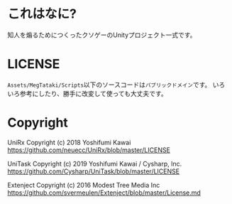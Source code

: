 # これはなに?

知人を煽るためにつくったクソゲーのUnityプロジェクト一式です。

# LICENSE

`Assets/MegTataki/Scripts`以下のソースコードは`パブリックドメイン`です。 
いろいろ参考にしたり、勝手に改変して使っても大丈夫です。

# Copyright

UniRx   Copyright (c) 2018 Yoshifumi Kawai  
https://github.com/neuecc/UniRx/blob/master/LICENSE  
  
UniTask  Copyright (c) 2019 Yoshifumi Kawai / Cysharp, Inc.  
https://github.com/Cysharp/UniTask/blob/master/LICENSE  
  
Extenject   Copyright (c) 2016 Modest Tree Media Inc  
https://github.com/svermeulen/Extenject/blob/master/License.md
